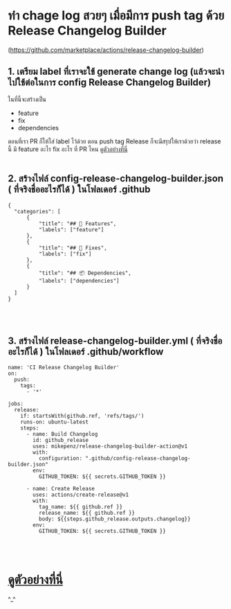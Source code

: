 # ทำ chage log สวยๆ เมื่อมีการ push tag ด้วย Release Changelog Builder 
(https://github.com/marketplace/actions/release-changelog-builder)

## 1. เตรียม label ที่เราจะใช้ generate change log (แล้วจะนำไปใช้ต่อในการ config Release Changelog Builder) 
ในที่นี้จะสร้างเป็น    
- feature
- fix 
- dependencies

ตอนที่เรา PR ก็ให้ใส่ label ไว้ด้วย ตอน push tag Release ก็จะมีสรุปให้เราด้วยว่า release นี้ มี feature อะไร fix อะไร  ที่ PR ไหน 
[ดูตัวอย่างที่นี่](https://github.com/mikepenz/release-changelog-builder-action/releases/tag/v0.9.0)
<br /><br />

## 2. สร้างไฟล์ config-release-changelog-builder.json ( ที่จริงชื่ออะไรก็ได้ ) ในโฟลเดอร์ .github

```
{
  "categories": [
      {
          "title": "## 🚀 Features",
          "labels": ["feature"]
      },
      {
          "title": "## 🐛 Fixes",
          "labels": ["fix"]
      },
      {
          "title": "## 📦 Dependencies",
          "labels": ["dependencies"]
      }
  ]
}
```
<br /><br />

## 3. สร้างไฟล์ release-changelog-builder.yml ( ที่จริงชื่ออะไรก็ได้ ) ในโฟลเดอร์  .github/workflow
```
name: 'CI Release Changelog Builder'
on:
  push:
    tags:
      - '*'

jobs:
  release:
    if: startsWith(github.ref, 'refs/tags/')
    runs-on: ubuntu-latest
    steps:
      - name: Build Changelog
        id: github_release
        uses: mikepenz/release-changelog-builder-action@v1
        with:
          configuration: ".github/config-release-changelog-builder.json"
        env:
          GITHUB_TOKEN: ${{ secrets.GITHUB_TOKEN }}

      - name: Create Release
        uses: actions/create-release@v1
        with:
          tag_name: ${{ github.ref }}
          release_name: ${{ github.ref }}
          body: ${{steps.github_release.outputs.changelog}}
        env:
          GITHUB_TOKEN: ${{ secrets.GITHUB_TOKEN }}
```
<br /><br />
# [ดูตัวอย่างที่นี่](https://github.com/mikepenz/release-changelog-builder-action/releases/tag/v0.9.0)
^_^
